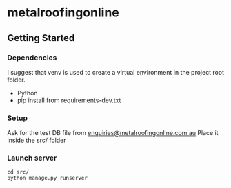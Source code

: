 ﻿# metalroofingonline

 ## Getting Started
 ### Dependencies
 I suggest that venv is used to create a virtual environment in the project root folder.

 - Python
 - pip install from requirements-dev.txt

### Setup
Ask for the test DB file from enquiries@metalroofingonline.com.au
Place it inside the src/ folder

### Launch server
```
cd src/
python manage.py runserver
```
